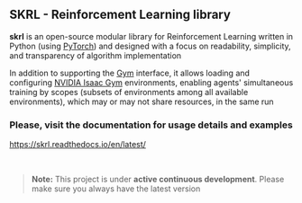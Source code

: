 ## SKRL - Reinforcement Learning library

**skrl** is an open-source modular library for Reinforcement Learning written in Python (using [PyTorch](https://pytorch.org/)) and designed with a focus on readability, simplicity, and transparency of algorithm implementation

In addition to supporting the [Gym](https://gym.openai.com/) interface, it allows loading and configuring [NVIDIA Isaac Gym](https://developer.nvidia.com/isaac-gym>) environments, enabling agents' simultaneous training by scopes (subsets of environments among all available environments), which may or may not share resources, in the same run

### Please, visit the documentation for usage details and examples

https://skrl.readthedocs.io/en/latest/

<br>

> **Note:** This project is under **active continuous development**. Please make sure you always have the latest version 
